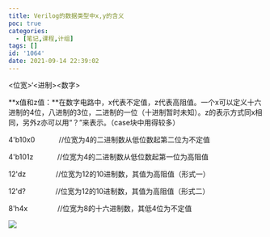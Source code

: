 ```yaml
---
title: Verilog的数据类型中x,y的含义
poc: true
categories:
  - [笔记,课程,计组]
tags: []
id: '1064'
date: 2021-09-14 22:39:02
---
```


<位宽>‘<进制><数字>

**x值和z值：**在数字电路中，x代表不定值，z代表高阻值。一个x可以定义十六进制的4位，八进制的3位，二进制的一位（十进制暂时未知）。z的表示方式同x相同，另外z亦可以用“？”来表示。（case块中用得较多）

4'b10x0            //位宽为4的二进制数从低位数起第二位为不定值

4'b101z            //位宽为4的二进制数从低位数起第一位为高阻值

12'dz               //位宽为12的10进制数，其值为高阻值（形式一）

12'd?               //位宽为12的10进制数，其值为高阻值（形式二）

8'h4x               //位宽为8的十六进制数，其低4位为不定值

![](https://raw.githubusercontent.com/Valkierja/ALLPIC/main/img/202303172046844.png)